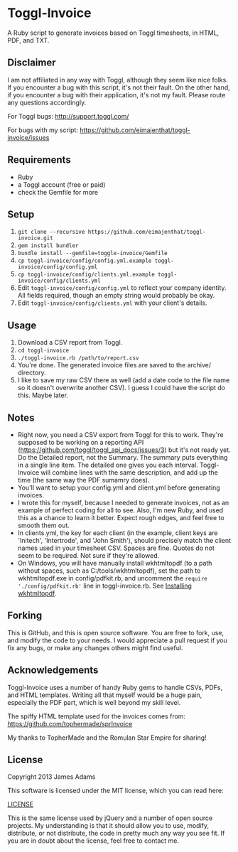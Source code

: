 Toggl-Invoice
==========
A Ruby script to generate invoices based on Toggl timesheets, in HTML, PDF, and TXT.

Disclaimer
----------
I am not affiliated in any way with Toggl, although they seem like nice folks.  If you encounter a bug with this script, it's not their fault.  On the other hand, if you encounter a bug with their application, it's not my fault.  Please route any questions accordingly.

For Toggl bugs: http://support.toggl.com/

For bugs with my script: https://github.com/eimajenthat/toggl-invoice/issues

Requirements
------------
+ Ruby
+ a Toggl account (free or paid)
+ check the Gemfile for more

Setup
-----
1. `git clone --recursive https://github.com/eimajenthat/toggl-invoice.git`
2. `gem install bundler`
3. `bundle install --gemfile=toggle-invoice/Gemfile`
4. `cp toggl-invoice/config/config.yml.example toggl-invoice/config/config.yml`
5. `cp toggl-invoice/config/clients.yml.example toggl-invoice/config/clients.yml`
7. Edit `toggl-invoice/config/config.yml` to reflect your company identity.  All fields required, though an empty string would probably be okay.
7. Edit `toggl-invoice/config/clients.yml` with your client's details.

Usage
-----
1. Download a CSV report from Toggl.
2. `cd toggl-invoice`
3. `./toggl-invoice.rb /path/to/report.csv`
4. You're done.  The generated invoice files are saved to the archive/ directory.
5. I like to save my raw CSV there as well (add a date code to the file name so it doesn't overwrite another CSV).  I guess I could have the script do this.  Maybe later.

Notes
-----
+ Right now, you need a CSV export from Toggl for this to work.  They're supposed to be working on a reporting API (https://github.com/toggl/toggl_api_docs/issues/3) but it's not ready yet.  Do the Detailed report, not the Summary.  The summary puts everything in a single line item.  The detailed one gives you each interval.  Toggl-Invoice will combine lines with the same description, and add up the time (the same way the PDF sumamry does).
+ You'll want to setup your config.yml and client.yml before generating invoices.
+ I wrote this for myself, because I needed to generate invoices, not as an example of perfect coding for all to see.  Also, I'm new Ruby, and used this as a chance to learn it better.  Expect rough edges, and feel free to smooth them out.
+ In clients.yml, the key for each client (in the example, client keys are 'Initech', 'Intertrode', and 'John Smith'), should precisely match the client names used in your timesheet CSV.  Spaces are fine.  Quotes do not seem to be required.  Not sure if they're allowed.
+ On Windows, you will have manually install wkhtmltopdf (to a path without spaces, such as C:/tools/wkhtmltopdf), set the path to wkhtmltopdf.exe in config/pdfkit.rb, and uncomment the `require './config/pdfkit.rb'` line in toggl-invoice.rb. See [Installing wkhtmltopdf](https://github.com/pdfkit/pdfkit/wiki/Installing-WKHTMLTOPDF#windows).

Forking
-------
This is GitHub, and this is open source software.  You are free to fork, use, and modify the code to your needs.  I would appreciate a pull request if you fix any bugs, or make any changes others might find useful.

Acknowledgements
----------------
Toggl-Invoice uses a number of handy Ruby gems to handle CSVs, PDFs, and HTML templates.  Writing all that myself would be a huge pain, especially the PDF part, which is well beyond my skill level.

The spiffy HTML template used for the invoices comes from: https://github.com/tophermade/sprInvoice

My thanks to TopherMade and the Romulan Star Empire for sharing!

License
-------
Copyright 2013 James Adams

This software is licensed under the MIT license, which you can read here:

[LICENSE](https://github.com/eimajenthat/kashoo-php/blob/master/LICENSE)

This is the same license used by jQuery and a number of open source projects.  My understanding is that it should allow you to use, modify, distribute, or not distribute, the code in pretty much any way you see fit.  If you are in doubt about the license, feel free to contact me.

